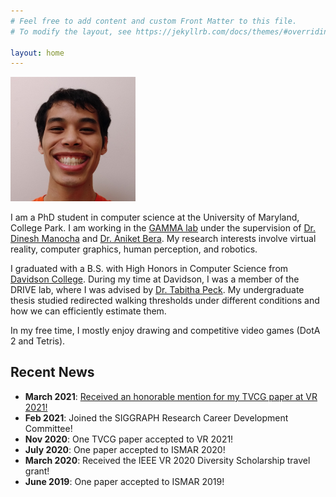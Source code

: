 ```yaml
---
# Feel free to add content and custom Front Matter to this file.
# To modify the layout, see https://jekyllrb.com/docs/themes/#overriding-theme-defaults

layout: home
---
```



<img src="files/img/profile.png" style="width: 200px">


I am a PhD student in computer science at the University of Maryland, College Park. I am working in the <a href="https://gamma.umd.edu/" target="_blank">GAMMA lab</a> under the supervision of <a href="https://www.cs.umd.edu/people/dmanocha" target="_blank">Dr. Dinesh Manocha</a> and <a href="https://www.cs.umd.edu/~ab/" target="_blank">Dr. Aniket Bera</a>. My research interests involve virtual reality, computer graphics, human perception, and robotics.

I graduated with a B.S. with High Honors in Computer Science from <a href="https://www.davidson.edu/" target="_blank">Davidson College</a>. During my time at Davidson, I was a member of the DRIVE lab, where I was advised by <a href="https://tabithapeck.com/" target="_blank">Dr. Tabitha Peck</a>. My undergraduate thesis studied redirected walking thresholds under different conditions and how we can efficiently estimate them. 

In my free time, I mostly enjoy drawing and competitive video games (DotA 2 and Tetris).

<h2>Recent News</h2>
<ul>
  <li><b>March 2021</b>: <a href="https://twitter.com/niallwphd/status/1377655573513142272" target="_blank">Received an honorable mention for my TVCG paper at VR 2021!</a></li>
  <li><b>Feb 2021</b>: Joined the SIGGRAPH Research Career Development Committee!</li>
  <li><b>Nov 2020</b>: One TVCG paper accepted to VR 2021!</li>
  <li><b>July 2020</b>: One paper accepted to ISMAR 2020!</li>
  <li><b>March 2020</b>: Received the IEEE VR 2020 Diversity Scholarship travel grant!</li>
  <li><b>June 2019</b>: One paper accepted to ISMAR 2019!</li>
  <!-- <li><b>May 2019</b>: I graduated from Davidson College.</li> -->
  <!-- <li><b>May 2019</b>: I passed my undergraduate thesis defense with high honors.</li> -->
  <!-- <li><b>April 2019</b>: I received the senior computer science award at Davidson.</li> -->
  <!-- <li><b>March 2019</b>: I will join the University of Maryland, College Park as a PhD student in the fall.</li> -->
  <!-- <li><b>DATE</b>: NEWS</li> -->
</ul>